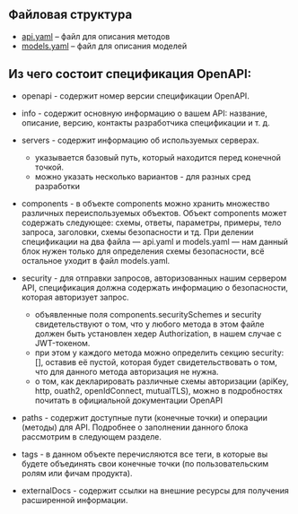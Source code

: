 ## Файловая структура

- [api.yaml](./api.yaml) – файл для описания методов
- [models.yaml](./models.yaml) – файл для описания моделей

## Из чего состоит спецификация OpenAPI:

- openapi - содержит номер версии спецификации OpenAPI.

- info - cодержит основную информацию о вашем API: название, описание, версию, контакты разработчика спецификации и т. д.

- servers - содержит информацию об используемых серверах.

  - указывается базовый путь, который находится перед конечной точкой.
  - можно указать несколько вариантов - для разных сред разработки

- components - в объекте components можно хранить множество различных переиспользуемых объектов. Объект components может содержать следующее: схемы, ответы, параметры, примеры, тело запроса, заголовки, схемы безопасности и тд. При делении спецификации на два файла — api.yaml и models.yaml — нам данный блок нужен только для определения схемы безопасности, всё остальное уходит в файл models.yaml.

- security - для отправки запросов, авторизованных нашим сервером API, спецификация должна содержать информацию о безопасности, которая авторизует запрос.

  - объявленные поля components.securitySchemes и security свидетельствуют о том, что у любого метода в этом файле должен быть установлен хедер Authorization, в нашем случае с JWT-токеном.
  - при этом у каждого метода можно определить секцию security:[], оставив её пустой, которая будет свидетельствовать о том, что для данного метода авторизация не нужна.
  - о том, как декларировать различные схемы авторизации (apiKey, http, ouath2, openIdConnect, mutualTLS), можно в подробностях почитать в официальной документации OpenAPI

- paths - содержит доступные пути (конечные точки) и операции (методы) для API. Подробнее о заполнении данного блока рассмотрим в следующем разделе.

- tags - в данном объекте перечисляются все теги, в которые вы будете объединять свои конечные точки (по пользовательским ролям или фичам продукта).

- externalDocs - содержит ссылки на внешние ресурсы для получения расширенной информации.
